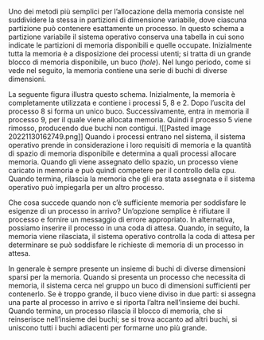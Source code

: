 Uno dei metodi più semplici per l’allocazione della memoria consiste nel suddividere la stessa in partizioni di dimensione variabile, dove ciascuna partizione può contenere esattamente un processo. 
In questo schema a partizione variabile il sistema operativo conserva una tabella in cui sono indicate le partizioni di memoria disponibili e quelle occupate. Inizialmente tutta la memoria è a disposizione dei processi utenti; si tratta di un grande blocco di memoria disponibile, un buco (_hole_). 
Nel lungo periodo, come si vede nel seguito, la memoria contiene una serie di buchi di diverse dimensioni.

La seguente figura illustra questo schema. Inizialmente, la memoria è completamente utilizzata e contiene i processi 5, 8 e 2. Dopo l’uscita del processo 8 si forma un unico buco. Successivamente, entra in memoria il processo 9, per il quale viene allocata memoria. Quindi il processo 5 viene rimosso, producendo due buchi non contigui.
![[Pasted image 20221130162749.png]]
Quando i processi entrano nel sistema, il sistema operativo prende in considerazione i loro requisiti di memoria e la quantità di spazio di memoria disponibile e determina a quali processi allocare memoria. 
Quando gli viene assegnato dello spazio, un processo viene caricato in memoria e può quindi competere per il controllo della cpu. Quando termina, rilascia la memoria che gli era stata assegnata e il sistema operativo può impiegarla per un altro processo.

Che cosa succede quando non c’è sufficiente memoria per soddisfare le esigenze di un processo in arrivo? Un’opzione semplice è rifiutare il processo e fornire un messaggio di errore appropriato. 
In alternativa, possiamo inserire il processo in una coda di attesa. Quando, in seguito, la memoria viene rilasciata, il sistema operativo controlla la coda di attesa per determinare se può soddisfare le richieste di memoria di un processo in attesa.

In generale è sempre presente un insieme di buchi di diverse dimensioni sparsi per la memoria. Quando si presenta un processo che necessita di memoria, il sistema cerca nel gruppo un buco di dimensioni sufficienti per contenerlo. Se è troppo grande, il buco viene diviso in due parti: si assegna una parte al processo in arrivo e si riporta l’altra nell’insieme dei buchi. Quando termina, un processo rilascia il blocco di memoria, che si reinserisce nell’insieme dei buchi; se si trova accanto ad altri buchi, si uniscono tutti i buchi adiacenti per formarne uno più grande.
